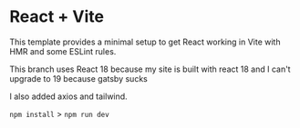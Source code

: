 # React + Vite

This template provides a minimal setup to get React working in Vite with HMR and some ESLint rules.

This branch uses React 18 because my site is built with react 18 and I can't upgrade to 19 because gatsby sucks

I also added axios and tailwind. 

`npm install` > `npm run dev` 
